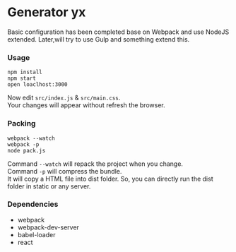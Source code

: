 # Generator yx
Basic configuration has been completed base on Webpack and use NodeJS extended.
Later,will try to use Gulp and something extend this.

### Usage

```
npm install
npm start
open loaclhost:3000
```

Now edit `src/index.js` & `src/main.css`.  
Your changes will appear without refresh the browser.

### Packing

```
webpack --watch
webpack -p
node pack.js
```
Command `--watch` will repack the project when you change.  
Command `-p` will compress the bundle.    
It will copy a HTML file into dist folder. So, you can directly run the dist folder in static or any server.

### Dependencies
* webpack
* webpack-dev-server
* babel-loader
* react
